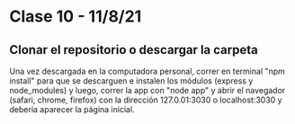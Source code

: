# Clase 10 - 11/8/21

## Clonar el repositorio o descargar la carpeta

Una vez descargada en la computadora personal, correr en terminal "npm install" para que se descarguen e instalen los módulos (express y node_modules) y luego, correr la app con "node app" y abrir el navegador (safari, chrome, firefox) con la dirección 127.0.01:3030 o localhost:3030 y debería aparecer la página inicial.